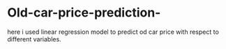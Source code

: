 # Old-car-price-prediction-
here i used linear regression model to predict od car price with respect to different variables.
